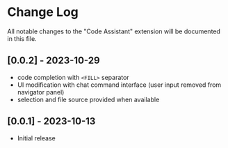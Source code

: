 # Change Log

All notable changes to the "Code Assistant" extension will be documented in this file.

## [0.0.2] - 2023-10-29

- code completion with `<FILL>` separator
- UI modification with chat command interface (user input removed from navigator panel)
- selection and file source provided when available

## [0.0.1] - 2023-10-13

- Initial release

